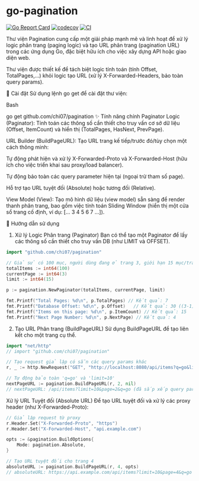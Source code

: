 # go-pagination
[![Go Report Card](https://goreportcard.com/badge/github.com/chi07/pagination)](https://goreportcard.com/report/github.com/chi07/pagination)
[![codecov](https://codecov.io/gh/chi07/pagination/branch/main/graph/badge.svg)](https://codecov.io/gh/chi07/pagination)
[![CI](https://github.com/chi07/pagination/actions/workflows/ci.yml/badge.svg)](https://github.com/chi07/pagination/actions/workflows/ci.yml)


Thư viện Pagination cung cấp một giải pháp mạnh mẽ và linh hoạt để xử lý logic phân trang (paging logic) và tạo URL phân trang (pagination URL) trong các ứng dụng Go, đặc biệt hữu ích cho việc xây dựng API hoặc giao diện web.

Thư viện được thiết kế để tách biệt logic tính toán (tính Offset, TotalPages,...) khỏi logic tạo URL (xử lý X-Forwarded-Headers, bảo toàn query params).


🚀 Cài đặt
Sử dụng lệnh go get để cài đặt thư viện:

Bash

go get github.com/chi07/pagination
✨ Tính năng chính
Paginator Logic (Paginator): Tính toán các thông số cần thiết cho truy vấn cơ sở dữ liệu (Offset, ItemCount) và hiển thị (TotalPages, HasNext, PrevPage).

URL Builder (BuildPageURL): Tạo URL trang kế tiếp/trước đó/tùy chọn một cách thông minh:

Tự động phát hiện và xử lý X-Forwarded-Proto và X-Forwarded-Host (hữu ích cho việc triển khai sau proxy/load balancer).

Tự động bảo toàn các query parameter hiện tại (ngoại trừ tham số page).

Hỗ trợ tạo URL tuyệt đối (Absolute) hoặc tương đối (Relative).

View Model (View): Tạo mô hình dữ liệu (view model) sẵn sàng để render thanh phân trang, bao gồm việc tính toán Sliding Window (hiển thị một cửa sổ trang cố định, ví dụ: [... 3 4 5 6 7 ...]).

📖 Hướng dẫn sử dụng
1. Xử lý Logic Phân trang (Paginator)
   Bạn có thể tạo một Paginator để lấy các thông số cần thiết cho truy vấn DB (như LIMIT và OFFSET).
```go
import "github.com/chi07/pagination"

// Giả sử có 100 mục, người dùng đang ở trang 3, giới hạn 15 mục/trang
totalItems := int64(100)
currentPage := int64(3)
limit := int64(15)

p := pagination.NewPaginator(totalItems, currentPage, limit)

fmt.Printf("Total Pages: %d\n", p.TotalPages) // Kết quả: 7
fmt.Printf("Database Offset: %d\n", p.Offset)   // Kết quả: 30 ((3-1) * 15)
fmt.Printf("Items on this page: %d\n", p.ItemCount) // Kết quả: 15
fmt.Printf("Next Page Number: %d\n", p.NextPage) // Kết quả: 4
```

2. Tạo URL Phân trang (BuildPageURL)
   Sử dụng BuildPageURL để tạo liên kết cho một trang cụ thể.
```go
import "net/http"
// import "github.com/chi07/pagination"

// Tạo request giả lập có sẵn các query params khác
r, _ := http.NewRequest("GET", "http://localhost:8080/api/items?q=go&limit=10", nil)

// Tự động bảo toàn 'q=go' và 'limit=10'
nextPageURL := pagination.BuildPageURL(r, 2, nil) 
// nextPageURL: /api/items?limit=10&page=2&q=go (đã sắp xếp query params)
```

Xử lý URL Tuyệt đối (Absolute URL)
Để tạo URL tuyệt đối và xử lý các proxy header (như X-Forwarded-Proto):

```go
// Giả lập request từ proxy
r.Header.Set("X-Forwarded-Proto", "https")
r.Header.Set("X-Forwarded-Host", "api.example.com")

opts := &pagination.BuildOptions{
    Mode: pagination.Absolute,
}

// Tạo URL tuyệt đối cho trang 4
absoluteURL := pagination.BuildPageURL(r, 4, opts) 
// absoluteURL: https://api.example.com/api/items?limit=10&page=4&q=go
```

